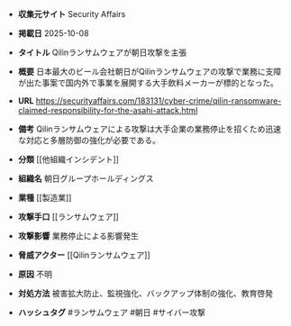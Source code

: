 - **収集元サイト**
Security Affairs

- **掲載日**
2025-10-08

- **タイトル**
Qilinランサムウェアが朝日攻撃を主張

- **概要**
日本最大のビール会社朝日がQilinランサムウェアの攻撃で業務に支障が出た事案で国内外で事業を展開する大手飲料メーカーが標的となった。

- **URL**
https://securityaffairs.com/183131/cyber-crime/qilin-ransomware-claimed-responsibility-for-the-asahi-attack.html

- **備考**
Qilinランサムウェアによる攻撃は大手企業の業務停止を招くため迅速な対応と多層防御の強化が必要である。

- **分類**
[[他組織インシデント]]

- **組織名**
朝日グループホールディングス

- **業種**
[[製造業]]

- **攻撃手口**
[[ランサムウェア]]

- **攻撃影響**
業務停止による影響発生

- **脅威アクター**
[[Qilinランサムウェア]]

- **原因**
不明

- **対処方法**
被害拡大防止、監視強化、バックアップ体制の強化、教育啓発

- **ハッシュタグ**
#ランサムウェア #朝日 #サイバー攻撃
